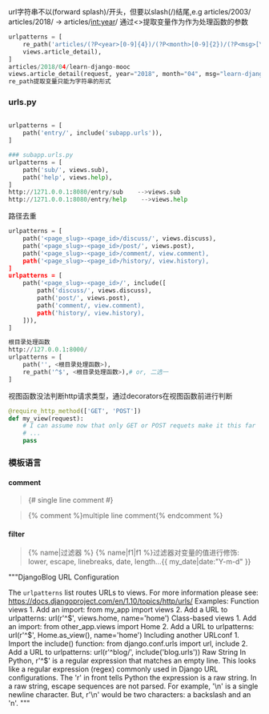 url字符串不以(forward splash)/开头，但要以slash(/)结尾,e.g articles/2003/
articles/2018/ -> articles/<int:year>/
通过<>提取变量作为作为处理函数的参数

```python
urlpatterns = [
    re_path('articles/(?P<year>[0-9]{4})/(?P<month>[0-9]{2})/(?P<msg>[\w-_]+)/'),\
    views.article_detail),
]
articles/2018/04/learn-django-mooc
views.article_detail(request, year="2018", month="04", msg="learn-django-mooc")
re_path提取变量只能为字符串的形式
```


### urls.py

```python

urlpatterns = [
    path('entry/', include('subapp.urls')),
]

### subapp.urls.py
urlpatterns = [
    path('sub/', views.sub),
    path('help', views.help),
]
http://1271.0.0.1:8080/entry/sub    -->views.sub
http://1271.0.0.1:8080/entry/help    -->views.help
```

路径去重
```python
urlpatterns = [
    path('<page_slug>-<page_id>/discuss/', views.discuss),
    path('<page_slug>-<page_id>/post/', views.post),
    path('<page_slug>-<page_id>/comment/, view.comment),
    path('<page_slug>-<page_id>/history/, view.history),
]
urlpatterns = [
    path('<page_slug>-<page_id>/', include([
        path('discuss/', views.discuss),
        path('post/', views.post),
        path('comment/, view.comment),
        path('history/, view.history),
    ])),
]

根目录处理函数
http://127.0.0.1:8000/
urlpatterns = [
    path('', <根目录处理函数>),
    re_path('^$', <根目录处理函数>),# or, 二选一
]
```



视图函数没法判断http请求类型，通过decorators在视图函数前进行判断

```python
@require_http_method(['GET', 'POST'])
def my_view(request):
    # I can assume now that only GET or POST requets make it this far
    # ...
    pass

```

### 模板语言

#### comment

> {# single line comment #}

> {% comment %}multiple line comment{% endcomment %}


#### filter
> {% name|过滤器 %} {% name|f1|f1 %}过滤器对变量的值进行修饰: lower, escape, linebreaks, date, length...{{ my_date|date:"Y-m-d" }}

"""DjangoBlog URL Configuration

The `urlpatterns` list routes URLs to views. For more information please see:
    https://docs.djangoproject.com/en/1.10/topics/http/urls/
Examples:
Function views
    1. Add an import:  from my_app import views
    2. Add a URL to urlpatterns:  url(r'^$', views.home, name='home')
Class-based views
    1. Add an import:  from other_app.views import Home
    2. Add a URL to urlpatterns:  url(r'^$', Home.as_view(), name='home')
Including another URLconf
    1. Import the include() function: from django.conf.urls import url, include
    2. Add a URL to urlpatterns:  url(r'^blog/', include('blog.urls'))
Raw String
In Python, r'^$'  is a regular expression that matches an empty line.
This looks like a regular expression (regex) commonly used in Django URL configurations.
The 'r' in front tells Python the expression is a raw string.
In a raw string, escape sequences are not parsed. For example,
'\n' is a single newline character. But, r'\n' would be two characters:
a backslash and an 'n'.
"""